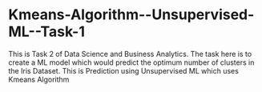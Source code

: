 # Kmeans-Algorithm--Unsupervised-ML--Task-1
This is Task 2 of Data Science and Business Analytics.
The task here is to create a ML model which would predict the optimum number of clusters in the Iris Dataset.
This is Prediction using Unsupervised ML which uses Kmeans Algorithm
